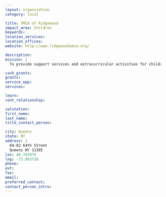 ```yaml
---
layout: organization
category: local

title: YMCA of Ridgewood
impact_area: Children
keywords: 
location_services: 
location_offices: 
website: http://www.ridgewoodymca.org/

description: 
mission: |
  To provide support services and extracurricular activities for children, families and individuals in need.

cash_grants: 
grants: 
service_opp: 
services: 

learn: 
cont_relationship: 

salutation: 
first_name: 
last_name: 
title_contact_person: 

city: Queens
state: NY
address: |
  69-02 64th Street    
  Queens NY 11385
lat: 40.703974
lng: -73.893738
phone: 
ext: 
fax: 
email: 
preferred_contact: 
contact_person_intro: 
---
```

